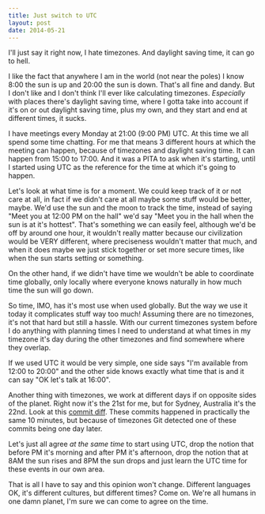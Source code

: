 ```yaml
---
title: Just switch to UTC
layout: post
date: 2014-05-21
---
```


I'll just say it right now, I hate timezones.  And daylight saving time, it can
go to hell.

I like the fact that anywhere I am in the world (not near the poles) I know 8:00
the sun is up and 20:00 the sun is down.  That's all fine and dandy. But I don't
like and I don't think I'll ever like calculating timezones.  *Especially* with
places there's daylight saving time, where I gotta take into account if it's on
or out daylight saving time, plus my own, and they start and end at different
times, it sucks.

I have meetings every Monday at 21:00 (9:00 PM) UTC.  At this time we all spend
some time chatting. For me that means 3 different hours at which the meeting can
happen, because of timezones and daylight saving time. It can happen from 15:00
to 17:00.  And it was a PITA to ask when it's starting, until I started using
UTC as the reference for the time at which it's going to happen.

Let's look at what time is for a moment. We could keep track of it or not care
at all, in fact if we didn't care at all maybe some stuff would be better,
maybe.  We'd use the sun and the moon to track the time, instead of saying "Meet
you at 12:00 PM on the hall" we'd say "Meet you in the hall when the sun is at
it's hottest".  That's something we can easily feel, although we'd be off by
around one hour, it wouldn't really matter because our civilization would be
VERY different, where preciseness wouldn't matter that much, and when it does
maybe we just stick together or set more secure times, like when the sun starts
setting or something.

On the other hand, if we didn't have time we wouldn't be able to coordinate time
globally, only locally where everyone knows naturally in how much time the sun
will go down.

So time, IMO, has it's most use when used globally. But the way we use it today
it complicates stuff way too much!  Assuming there are no timezones, it's not
that hard but still a hassle.  With our current timezones system before I do
anything with planning times I need to understand at what times in my timezone
it's day during the other timezones and find somewhere where they overlap.

If we used UTC it would be very simple, one side says "I'm available from 12:00
to 20:00" and the other side knows exactly what time that is and it can say "OK
let's talk at 16:00".

Another thing with timezones, we work at different days if on opposite sides of
the planet. Right now it's the 21st for me, but for Sydney, Australia it's the
22nd. Look at this [commit
diff](https://github.com/bevry/website/compare/8b1506f9d7...9271a70a96). These
commits happened in practically the same 10 minutes, but because of timezones
Git detected one of these commits being one day later.

Let's just all agree *at the same time* to start using UTC, drop the notion that
before PM it's morning and after PM it's afternoon, drop the notion that at 8AM
the sun rises and 8PM the sun drops and just learn the UTC time for these events
in our own area.

That is all I have to say and this opinion won't change.  Different languages
OK, it's different cultures, but different times?  Come on.  We're all humans in
one damn planet, I'm sure we can come to agree on the time.
